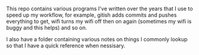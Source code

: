 This repo contains various programs I've written over the years
that I use to speed up my workflow, for example, gitish adds commits
and pushes everything to get, wifi turns my wifi off then on again
(sometimes my wifi is buggy and this helps) and so on.

I also have a folder containing various notes on things I commonly
lookup so that I have a quick reference when nessisary.

